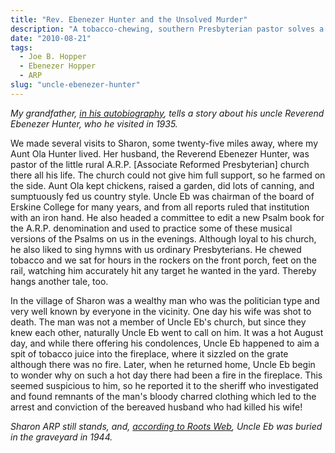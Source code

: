 ```yaml
---
title: "Rev. Ebenezer Hunter and the Unsolved Murder"
description: "A tobacco-chewing, southern Presbyterian pastor solves a crime."
date: "2010-08-21"
tags:
  - Joe B. Hopper
  - Ebenezer Hopper
  - ARP
slug: "uncle-ebenezer-hunter"
---
```


_My grandfather, [in his autobiography](http://joseph-hopper.com/#mission-to-korea), tells a story about his uncle Reverend Ebenezer Hunter, who he visited in 1935._

We made several visits to Sharon, some twenty-five miles away, where my Aunt Ola Hunter lived. Her husband, the Reverend Ebenezer Hunter, was pastor of the little rural A.R.P. [Associate Reformed Presbyterian] church there all his life. The church could not give him full support, so he farmed on the side. Aunt Ola kept chickens, raised a garden, did lots of canning, and sumptuously fed us country style. Uncle Eb was chairman of the board of Erskine College for many years, and from all reports ruled that institution with an iron hand. He also headed a committee to edit a new Psalm book for the A.R.P. denomination and used to practice some of these musical versions of the Psalms on us in the evenings. Although loyal to his church, he also liked to sing hymns with us ordinary Presbyterians. He chewed tobacco and we sat for hours in the rockers on the front porch, feet on the rail, watching him accurately hit any target he wanted in the yard. Thereby hangs another tale, too.

In the village of Sharon was a wealthy man who was the politician type and very well known by everyone in the vicinity. One day his wife was shot to death. The man was not a member of Uncle Eb's church, but since they knew each other, naturally Uncle Eb went to call on him. It was a hot August day, and while there offering his condolences, Uncle Eb happened to aim a spit of tobacco juice into the fireplace, where it sizzled on the grate although there was no fire. Later, when he returned home, Uncle Eb begin to wonder why on such a hot day there had been a fire in the fireplace. This seemed suspicious to him, so he reported it to the sheriff who investigated and found remnants of the man's bloody charred clothing which led to the arrest and conviction of the bereaved husband who had killed his wife!

_Sharon ARP still stands, and, [according to Roots Web](http://www.rootsweb.ancestry.com/~scyork/Cemetery/Sharon.html), Uncle Eb was buried in the graveyard in 1944._
